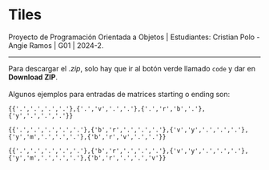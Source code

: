 # Tiles
Proyecto de Programación Orientada a Objetos | Estudiantes: Cristian Polo - Angie Ramos | G01 | 2024-2. <br> <hr>
Para descargar el <i>.zip</i>, solo hay que ir al botón verde llamado `code` y dar en **Download ZIP**.
<br><br> Algunos ejemplos para entradas de matrices starting o ending son:

```plaintext
{{'.','.','.','.'},{'.','v','.','.'},{'.','r','b','.'},{'y','.','.','.'}}
```
```plaintext
{{'.','.','.','.','.'},{'b','r','.','.','.'},{'v','y','.','.','.'},{'y','m','.','.','.'},{'b','r','v','.','.'}}
```
```plaintext
{{'.','.','.','.','.'},{'b','r','.','.','.'},{'v','y','.','.','.'},{'y','m','.','.','.'},{'b','r','.','.','v'}}
```
